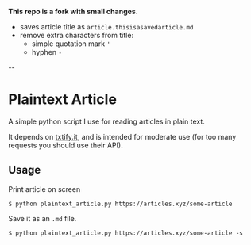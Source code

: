 **This repo is a fork with small changes.**

- saves article title as `article.thisisasavedarticle.md`
- remove extra characters from title:
  - simple quotation mark `'`
  - hyphen `-`

--
# Plaintext Article

A simple python script I use for reading articles in plain text.

It depends on [txtify.it](https://txtify.it), and is intended for moderate use (for too many requests you should use their API).

## Usage

Print article on screen

```
$ python plaintext_article.py https://articles.xyz/some-article
```

Save it as an `.md` file.

```
$ python plaintext_article.py https://articles.xyz/some-article -s
```
